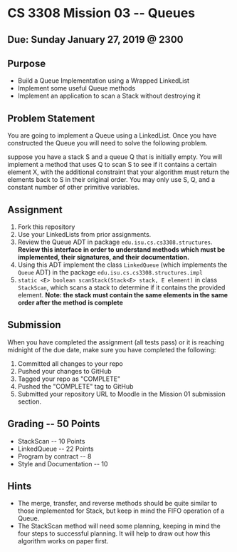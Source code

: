 # CS 3308 Mission 03 -- Queues

## Due: Sunday January 27, 2019 @ 2300

## Purpose
* Build a Queue Implementation using a Wrapped LinkedList
* Implement some useful Queue methods
* Implement an application to scan a Stack without destroying it

## Problem Statement
You are going to implement a Queue using a LinkedList. Once you have constructed the Queue you will need to solve the following problem.

suppose you have a stack S and a queue Q that is initially empty. You will implement a method that uses Q to scan S to see if it contains a certain element X, with the additional constraint that your algorithm must return the elements back to S in their original order. You may only use S, Q, and a constant number of other primitive variables.

## Assignment
1. Fork this repository
2. Use your LinkedLists from prior assignments.
3. Review the Queue ADT in package `edu.isu.cs.cs3308.structures`. **Review this interface in order to understand methods which must be implemented, their signatures, and their documentation.**
4. Using this ADT implement the class `LinkedQueue` (which implements the `Queue` ADT) in the package `edu.isu.cs.cs3308.structures.impl`
5. `static <E> boolean scanStack(Stack<E> stack, E element)` in class `StackScan`, which scans a stack to determine if it contains the provided element. **Note: the stack must contain the same elements in the same order after the method is complete**

## Submission
When you have completed the assignment (all tests pass) or it is reaching midnight of the due date, make sure you have completed the following:
1. Committed all changes to your repo
2. Pushed your changes to GitHub
3. Tagged your repo as "COMPLETE"
4. Pushed the "COMPLETE" tag to GitHub
5. Submitted your repository URL to Moodle in the Mission 01 submission section.

## Grading -- 50 Points
* StackScan -- 10 Points
* LinkedQueue -- 22 Points
* Program by contract -- 8
* Style and Documentation -- 10

## Hints
* The merge, transfer, and reverse methods should be quite similar to those implemented for Stack, but keep in mind the FIFO operation of a Queue.
* The StackScan method will need some planning, keeping in mind the four steps to successful planning. It will help to draw out how this algorithm works on paper first.
